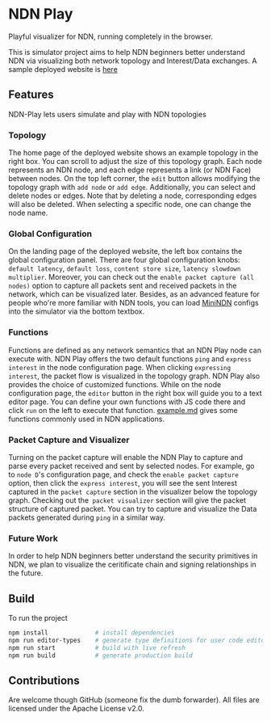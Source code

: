 # NDN Play

Playful visualizer for NDN, running completely in the browser.

This is simulator project aims to help NDN beginners better understand NDN via visualizing both network topology and Interest/Data exchanges.
A sample deployed website is [here](https://ndn-play.varunpatil.me)

## Features
NDN-Play lets users simulate and play with NDN topologies

### Topology
The home page of the deployed website shows an example topology in the right box.
You can scroll to adjust the size of this topology graph.
Each node represents an NDN node, and each edge represents a link (or NDN Face) between nodes.
On the top left corner, the `edit` button allows modifying the topology graph with `add node` or `add edge`.
Additionally, you can select and delete nodes or edges. Note that by deleting a node, corresponding edges will also be deleted.
When selecting a specific node, one can change the node name.

### Global Configuration
On the landing page of the deployed website, the left box contains the global configuration panel.
There are four global configuration knobs: `default latency`, `default loss`, `content store size`, `latency slowdown multiplier`.
Moreover, you can check out the `enable packet capture (all nodes)` option to capture all packets sent and received packets in the network,
which can be visualized later.
Besides, as an advanced feature for people who're more familiar with NDN tools, you can load [MiniNDN](https://github.com/named-data/mini-ndn) configs into the simulator via the bottom textbox.

### Functions
Functions are defined as any network semantics that an NDN Play node can execute with.
NDN Play offers the two default functions `ping` and `express interest` in the node configuration page.
When clicking `expressing interest`, the packet flow is visualized in the topology graph.
NDN Play also provides the choice of customized functions.
While on the node configuration page, the `editor` button in the right box will guide you to a text editor page.
You can define your own functions with JS code there and click `run` on the left to execute that function.
[example.md](https://github.com/pulsejet/ndn-play-ng/blob/master/examples.md) gives some functions commonly used in NDN applications.

### Packet Capture and Visualizer
Turning on the packet capture will enable the NDN Play to capture and parse every packet received and sent by selected nodes.
For example, go to `node D`'s configuration page, and check the `enable packet capture` option, then click the `express interest`, you will see the sent Interest captured in the `packet capture` section in the visualizer below the topology graph.
Checking out the` packet visualizer` section will give the packet structure of captured packet.
You can try to capture and visualize the Data packets generated during `ping` in a similar way.

### Future Work
In order to help NDN beginners better understand the security primitives in NDN, we plan to visualize the ceritificate chain and signing relationships in the future.

## Build

To run the project

```bash
npm install             # install dependencies
npm run editor-types    # generate type definitions for user code editor
npm run start           # build with live refresh
npm run build           # generate production build
```

## Contributions

Are welcome though GitHub (someone fix the dumb forwarder). All files are licensed under the Apache License v2.0.
